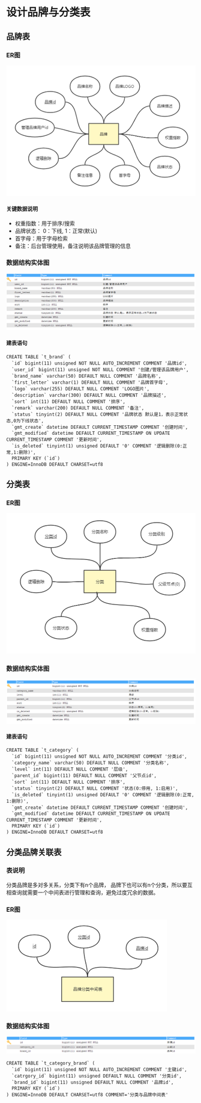 # 设计品牌与分类表

## 品牌表

### ER图

![image-20220726234251349](./images/品牌表ER图.png)



#### 关键数据说明

- 权重指数：用于排序/搜索
- 品牌状态： 0：下线, 1：正常(默认)
- 首字母：用于字母检索
- 备注：后台管理使用，备注说明该品牌管理的信息

### 数据结构实体图

![image-20220727100024223](./images/品牌数据结构图.png)

#### 建表语句

```mysql
CREATE TABLE `t_brand` (
  `id` bigint(11) unsigned NOT NULL AUTO_INCREMENT COMMENT '品牌id',
  `user_id` bigint(11) unsigned NOT NULL COMMENT '创建/管理该品牌用户',
  `brand_name` varchar(50) DEFAULT NULL COMMENT '品牌名称',
  `first_letter` varchar(1) DEFAULT NULL COMMENT '品牌首字母',
  `logo` varchar(255) DEFAULT NULL COMMENT 'LOGO图片',
  `description` varchar(300) DEFAULT NULL COMMENT '品牌描述',
  `sort` int(11) DEFAULT NULL COMMENT '排序',
  `remark` varchar(200) DEFAULT NULL COMMENT '备注',
  `status` tinyint(2) DEFAULT NULL COMMENT '品牌状态 默认是1，表示正常状态,0为下线状态',
  `gmt_create` datetime DEFAULT CURRENT_TIMESTAMP COMMENT '创建时间',
  `gmt_modified` datetime DEFAULT CURRENT_TIMESTAMP ON UPDATE CURRENT_TIMESTAMP COMMENT '更新时间',
  `is_deleted` tinyint(1) unsigned DEFAULT '0' COMMENT '逻辑删除(0:正常,1:删除)',
  PRIMARY KEY (`id`)
) ENGINE=InnoDB DEFAULT CHARSET=utf8

```



## 分类表

### ER图

![image-20220726234330027](./images/分类表ER图.png)



### 数据结构实体图

![image-20220727104742332](images/分类数据结构图.png)

#### 建表语句

```mysql
CREATE TABLE `t_category` (
  `id` bigint(11) unsigned NOT NULL AUTO_INCREMENT COMMENT '分类id',
  `category_name` varchar(50) DEFAULT NULL COMMENT '分类名称',
  `level` int(11) DEFAULT NULL COMMENT '层级',
  `parent_id` bigint(11) DEFAULT NULL COMMENT '父节点id',
  `sort` int(11) DEFAULT NULL COMMENT '排序',
  `status` tinyint(2) DEFAULT NULL COMMENT '状态(0:停用, 1:启用)',
  `is_deleted` tinyint(1) unsigned DEFAULT '0' COMMENT '逻辑删除(0:正常, 1:删除)',
  `gmt_create` datetime DEFAULT CURRENT_TIMESTAMP COMMENT '创建时间',
  `gmt_modified` datetime DEFAULT CURRENT_TIMESTAMP ON UPDATE CURRENT_TIMESTAMP COMMENT '更新时间',
  PRIMARY KEY (`id`)
) ENGINE=InnoDB DEFAULT CHARSET=utf8

```



## 分类品牌关联表

### 表说明

分类品牌是多对多关系，分类下有n个品牌， 品牌下也可以有n个分类，所以要互相查询就需要一个中间表进行管理和查询，避免过度冗余的数据。

### ER图

![image-20220726234530587](./images/品牌分类中间表ER图.png)

### 数据结构实体图

![image-20220727105354143](./images/品牌分类中间表.png)

```mysql
CREATE TABLE `t_category_brand` (
  `id` bigint(11) unsigned NOT NULL AUTO_INCREMENT COMMENT '主键id',
  `catrgory_id` bigint(11) unsigned DEFAULT NULL COMMENT '分类id',
  `brand_id` bigint(11) unsigned DEFAULT NULL COMMENT '品牌id',
  PRIMARY KEY (`id`)
) ENGINE=InnoDB DEFAULT CHARSET=utf8 COMMENT='分类与品牌中间表'
```


